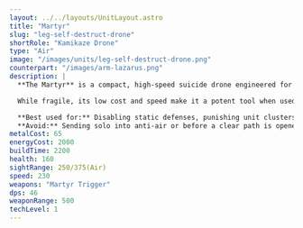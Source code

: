 ```yaml
---
layout: ../../layouts/UnitLayout.astro
title: "Martyr"
slug: "leg-self-destruct-drone"
shortRole: "Kamikaze Drone"
type: "Air"
image: "/images/units/leg-self-destruct-drone.png"
counterpart: "/images/arm-lazarus.png"
description: |
  **The Martyr** is a compact, high-speed suicide drone engineered for disruption through explosive sacrifice. Once within range, it detonates with a volatile charge designed to cripple tightly grouped units or punch holes in static defenses. It offers no ranged attack — its entire purpose is to close in and explode.

  While fragile, its low cost and speed make it a potent tool when used in numbers or from unexpected angles. Whether overwhelming static defenses or targeting exposed constructors, the Martyr thrives on surprise and swarm tactics.

  **Best used for:** Disabling static defenses, punishing unit clusters, swarm assaults  
  **Avoid:** Sending solo into anti-air or before a clear path is opened
metalCost: 65
energyCost: 2000
buildTime: 2200
health: 160
sightRange: 250/375(Air)
speed: 230
weapons: "Martyr Trigger"
dps: 46
weaponRange: 500
techLevel: 1
---
```

